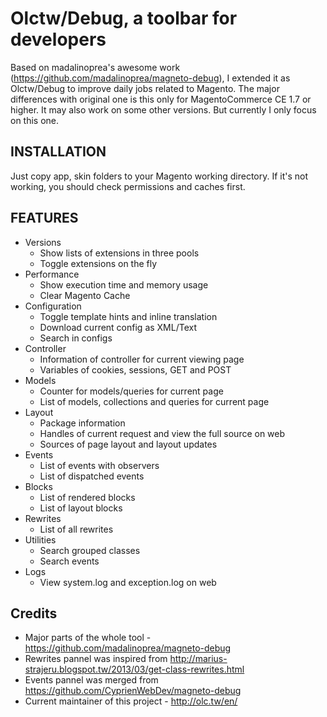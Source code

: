 # Olctw/Debug, a toolbar for developers
Based on madalinoprea's awesome work (<https://github.com/madalinoprea/magneto-debug>),
I extended it as Olctw/Debug to improve daily jobs related to Magento.
The major differences with original one is this only for MagentoCommerce CE 1.7 or higher.
It may also work on some other versions. But currently I only focus on this one.

## INSTALLATION 
Just copy app, skin folders to your Magento working directory. If it's not working,
you should check permissions and caches first.

## FEATURES
 - Versions
    - Show lists of extensions in three pools
    - Toggle extensions on the fly
 - Performance
    - Show execution time and memory usage
    - Clear Magento Cache
 - Configuration
    - Toggle template hints and inline translation
    - Download current config as XML/Text
    - Search in configs
 - Controller
    - Information of controller for current viewing page
    - Variables of cookies, sessions, GET and POST
 - Models
    - Counter for models/queries for current page
    - List of models, collections and queries for current page
 - Layout
    - Package information
    - Handles of current request and view the full source on web
    - Sources of page layout and layout updates
 - Events
    - List of events with observers
    - List of dispatched events
 - Blocks
    - List of rendered blocks
    - List of layout blocks
 - Rewrites
    - List of all rewrites
 - Utilities
    - Search grouped classes
    - Search events
 - Logs
    - View system.log and exception.log on web

## Credits
 - Major parts of the whole tool - <https://github.com/madalinoprea/magneto-debug>
 - Rewrites pannel was inspired from <http://marius-strajeru.blogspot.tw/2013/03/get-class-rewrites.html>
 - Events pannel was merged from <https://github.com/CyprienWebDev/magneto-debug>
 - Current maintainer of this project - <http://olc.tw/en/>